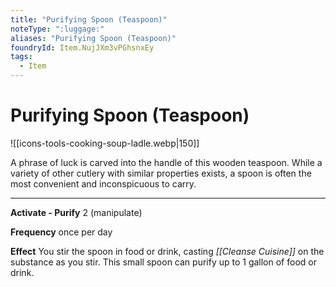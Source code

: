 ```yaml
---
title: "Purifying Spoon (Teaspoon)"
noteType: ":luggage:"
aliases: "Purifying Spoon (Teaspoon)"
foundryId: Item.NujJXm3vPGhsnxEy
tags:
  - Item
---
```


# Purifying Spoon (Teaspoon)
![[icons-tools-cooking-soup-ladle.webp|150]]

A phrase of luck is carved into the handle of this wooden teaspoon. While a variety of other cutlery with similar properties exists, a spoon is often the most convenient and inconspicuous to carry.

* * *

**Activate - Purify** 2 (manipulate)

**Frequency** once per day

**Effect** You stir the spoon in food or drink, casting _[[Cleanse Cuisine]]_ on the substance as you stir. This small spoon can purify up to 1 gallon of food or drink.
